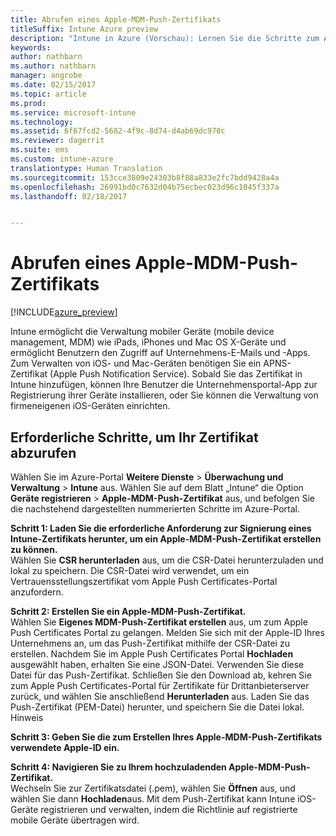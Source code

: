 ```yaml
---
title: Abrufen eines Apple-MDM-Push-Zertifikats
titleSuffix: Intune Azure preview
description: "Intune in Azure (Vorschau): Lernen Sie die Schritte zum Abrufen eines Apple-MDM-Push-Zertifikats zum Verwalten von iOS-Geräten mit Intune."
keywords: 
author: nathbarn
ms.author: nathbarn
manager: angrobe
ms.date: 02/15/2017
ms.topic: article
ms.prod: 
ms.service: microsoft-intune
ms.technology: 
ms.assetid: 6f67fcd2-5682-4f9c-8d74-d4ab69dc978c
ms.reviewer: dagerrit
ms.suite: ems
ms.custom: intune-azure
translationtype: Human Translation
ms.sourcegitcommit: 153cce3809e24303b8f88a833e2fc7bdd9428a4a
ms.openlocfilehash: 26991bd0c7632d04b75ecbec023d96c1045f337a
ms.lasthandoff: 02/18/2017


---
```


# <a name="get-an-apple-mdm-push-certificate"></a>Abrufen eines Apple-MDM-Push-Zertifikats 

[!INCLUDE[azure_preview](../includes/azure_preview.md)]

Intune ermöglicht die Verwaltung mobiler Geräte (mobile device management, MDM) wie iPads, iPhones und Mac OS X-Geräte und ermöglicht Benutzern den Zugriff auf Unternehmens-E-Mails und -Apps. Zum Verwalten von iOS- und Mac-Geräten benötigen Sie ein APNS-Zertifikat (Apple Push Notification Service). Sobald Sie das Zertifikat in Intune hinzufügen, können Ihre Benutzer die Unternehmensportal-App zur Registrierung ihrer Geräte installieren, oder Sie können die Verwaltung von firmeneigenen iOS-Geräten einrichten.

## <a name="steps-to-get-your-certificate"></a>Erforderliche Schritte, um Ihr Zertifikat abzurufen
Wählen Sie im Azure-Portal **Weitere Dienste** > **Überwachung und Verwaltung** > **Intune** aus. Wählen Sie auf dem Blatt „Intune“ die Option **Geräte registrieren** > **Apple-MDM-Push-Zertifikat** aus, und befolgen Sie die nachstehend dargestellten nummerierten Schritte im Azure-Portal.

**Schritt 1: Laden Sie die erforderliche Anforderung zur Signierung eines Intune-Zertifikats herunter, um ein Apple-MDM-Push-Zertifikat erstellen zu können.**<br>
Wählen Sie **CSR herunterladen** aus, um die CSR-Datei herunterzuladen und lokal zu speichern. Die CSR-Datei wird verwendet, um ein Vertrauensstellungszertifikat vom Apple Push Certificates-Portal anzufordern.

**Schritt 2: Erstellen Sie ein Apple-MDM-Push-Zertifikat.**<br>
Wählen Sie **Eigenes MDM-Push-Zertifikat erstellen** aus, um zum Apple Push Certificates Portal zu gelangen. Melden Sie sich mit der Apple-ID Ihres Unternehmens an, um das Push-Zertifikat mithilfe der CSR-Datei zu erstellen. Nachdem Sie im Apple Push Certificates Portal **Hochladen** ausgewählt haben, erhalten Sie eine JSON-Datei. Verwenden Sie diese Datei für das Push-Zertifikat. Schließen Sie den Download ab, kehren Sie zum Apple Push Certificates-Portal für Zertifikate für Drittanbieterserver zurück, und wählen Sie anschließend **Herunterladen** aus. Laden Sie das Push-Zertifikat (PEM-Datei) herunter, und speichern Sie die Datei lokal.
Hinweis

**Schritt 3: Geben Sie die zum Erstellen Ihres Apple-MDM-Push-Zertifikats verwendete Apple-ID ein.**

**Schritt 4: Navigieren Sie zu Ihrem hochzuladenden Apple-MDM-Push-Zertifikat.**<br>
Wechseln Sie zur Zertifikatsdatei (.pem), wählen Sie **Öffnen** aus, und wählen Sie dann **Hochladen**aus. Mit dem Push-Zertifikat kann Intune iOS-Geräte registrieren und verwalten, indem die Richtlinie auf registrierte mobile Geräte übertragen wird.

